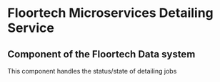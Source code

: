# Floortech Microservices Detailing Service

## Component of the Floortech Data system

This component handles the status/state of detailing jobs
